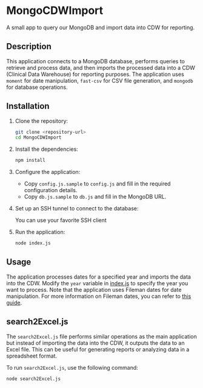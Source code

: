 # MongoCDWImport

A small app to query our MongoDB and import data into CDW for reporting.

## Description

This application connects to a MongoDB database, performs queries to retrieve and process data, and then imports the processed data into a CDW (Clinical Data Warehouse) for reporting purposes. The application uses `moment` for date manipulation, `fast-csv` for CSV file generation, and `mongodb` for database operations.

## Installation

1. Clone the repository:
    ```sh
    git clone <repository-url>
    cd MongoCDWImport
    ```

2. Install the dependencies:
    ```sh
    npm install
    ```

3. Configure the application:
    - Copy `config.js.sample` to `config.js` and fill in the required configuration details.
    - Copy `db.js.sample` to `db.js` and fill in the MongoDB URL.

4. Set up an SSH tunnel to connect to the database:
    
    You can use your favorite SSH client  

5. Run the application:
    ```sh
    node index.js
    ```

## Usage

The application processes dates for a specified year and imports the data into the CDW. Modify the `year` variable in [index.js](http://_vscodecontentref_/1) to specify the year you want to process. Note that the application uses Fileman dates for date manipulation. For more information on Fileman dates, you can refer to [this guide](https://www.vistapedia.com/index.php/Date_formats).

## search2Excel.js

The `search2Excel.js` file performs similar operations as the main application but instead of importing the data into the CDW, it outputs the data to an Excel file. This can be useful for generating reports or analyzing data in a spreadsheet format.

To run `search2Excel.js`, use the following command:
```sh
node search2Excel.js
